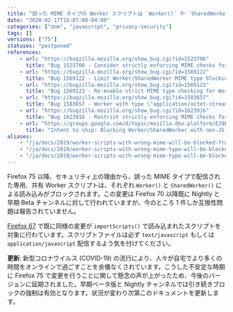 ```yaml
---
title: "誤った MIME タイプの Worker スクリプトは `Worker()` や `SharedWorker()` での読み込みがブロックされます"
date: "2020-02-17T15:07:00-04:00"
categories: ["dom", "javascript", "privacy-security"]
tags: []
versions: ["75"]
statuses: "postponed"
references:
    - url: "https://bugzilla.mozilla.org/show_bug.cgi?id=1523706"
      title: "Bug 1523706 - Consider strictly enforcing MIME checks for Worker scripts"
    - url: "https://bugzilla.mozilla.org/show_bug.cgi?id=1569122"
      title: "Bug 1569122 - Limit Worker/SharedWorker MIME type blocking to Beta/Nightly"
    - url: "https://bugzilla.mozilla.org/show_bug.cgi?id=1569123"
      title: "Bug 1569123 - Re-enable strict MIME type checking for Worker/SharedWorker"
    - url: "https://bugzilla.mozilla.org/show_bug.cgi?id=1583657"
      title: "Bug 1583657 - Worker with type \"application/octet-stream\" is blocked on color.adobe.com"
    - url: "https://bugzilla.mozilla.org/show_bug.cgi?id=1623916"
      title: "Bug 1623916 - Restrict strictly enforcing MIME checks for Worker scripts to early beta or earlier"
    - url: "https://groups.google.com/d/topic/mozilla.dev.platform/EJ9EDv8bqxI/discussion"
      title: "Intent to ship: Blocking Worker/SharedWorker with non-JS MIME type"
aliases:
    - "/ja/docs/2019/worker-scripts-with-wrong-mime-will-be-blocked-from-loading-with-worker-or-sharedworker/"
    - "/ja/docs/2019/worker-scripts-with-wrong-mime-type-will-be-blocked-from-loading-with-worker-or-sharedworker/"
    - "/ja/docs/2019/worker-scripts-with-wrong-mime-type-will-be-blocked-from-loading-with-worker-or-sharedworker-in-nightly-and-early-beta/"
---
```

Firefox 75 以降、セキュリティ上の理由から、誤った MIME タイプで配信された専用、共有 Worker スクリプトは、それぞれ `Worker()` と `SharedWorker()` による読み込みがブロックされます。この変更は Firefox 70 以降既に Nightly と早期 Beta チャンネルに対して行われていますが、今のところ 1 件しか互換性問題は報告されていません。

[Firefox 67](https://www.fxsitecompat.dev/ja/docs/2019/worker-scripts-with-wrong-mime-type-will-be-blocked-from-loading-with-importscripts/) で既に同様の変更が `importScripts()` で読み込まれたスクリプトを対象に行わています。スクリプトファイルは必ず `text/javascript` もしくは `application/javascript` 配信するよう気を付けてください。

**更新**: 新型コロナウイルス (COVID-19) の流行により、人々が自宅でより多くの時間をオンラインで過ごすことを余儀なくされています。こうした不安定な時期に Firefox 75 で変更を行うことに関して懸念の声が上がったため、今後のバージョンに延期されました。早期ベータ版と Nightly チャンネルでは引き続きブロックの強制は有効となります。状況が変わり次第このドキュメントを更新します。
